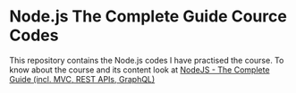 # Node.js The Complete Guide Cource Codes
This repository contains the Node.js codes I have practised the course. To know about the course and its content look at [NodeJS - The Complete Guide (incl. MVC, REST APIs, GraphQL)](https://www.udemy.com/course/nodejs-the-complete-guide/
)